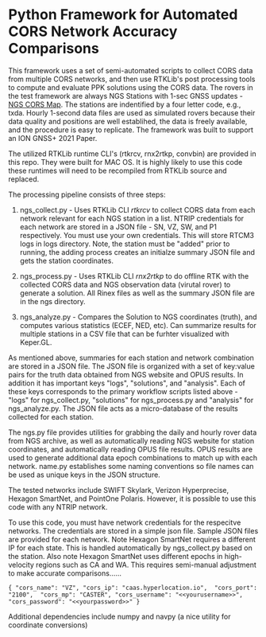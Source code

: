 # Python Framework for Automated CORS Network Accuracy Comparisons

This framework uses a set of semi-automated scripts to collect CORS data from multiple CORS networks, and then use RTKLib's post processing tools to compute and evaluate PPK solutions using the CORS data.  The rovers in the test framework are always NGS Stations with 1-sec GNSS updates - [NGS CORS Map](https://geodesy.noaa.gov/CORS_Map/).  The stations are indentified by a four letter code, e.g., txda.  Hourly 1-second data files are used as simulated rovers because their data quality and positions are well establihed, the data is freely available, and the procedure is easy to replicate.  The framework was built to support an ION GNSS+ 2021 Paper.  

The utilized RTKLib runtime CLI's (rtkrcv, rnx2rtkp, convbin) are provided in this repo.  They were built for MAC OS.  It is highly likely to use this code these runtimes will need to be recompiled from RTKLib source and replaced. 

The processing pipeline consists of three steps:

1. ngs_collect.py - Uses RTKLib CLI *rtkrcv* to collect CORS data from each network relevant for each NGS station in a list. NTRIP credentials for each network are stored in a JSON file - SN, VZ, SW, and P1 respectively.  You must use your own credentials.  This will store RTCM3 logs in logs directory.  Note, the station must be "added" prior to running, the adding process creates an initialze summary JSON file and gets the station coordinates.  
 
2. ngs_process.py - Uses RTKLib CLI *rnx2rtkp* to do offline RTK with the collected CORS data and NGS observation data (virutal rover) to generate a solution.  All Rinex files as well as the summary JSON file are in the ngs directory. 

3. ngs_analyze.py - Compares the Solution to NGS coordinates (truth), and computes various statistics (ECEF, NED, etc).  Can summarize results for multiple stations in a CSV file that can be furhter visualized with Keper.GL.  

As mentioned above, summaries for each station and network combination are stored in a JSON file.  The JSON file is organized with a set of key:value pairs for the truth data obtained from NGS website and OPUS results.  In addition it has important keys "logs", "solutions", and "analysis".  Each of these keys corresponds to the primary workflow scripts listed above - "logs" for ngs_collect.py, "solutions" for ngs_process.py and "analysis" for ngs_analyze.py.  The JSON file acts as a micro-database of the results collected for each station.    

The ngs.py file provides utilities for grabbing the daily and hourly rover data from NGS archive, as well as automatically reading NGS website for station coordinates, and automatically reading OPUS file results.  OPUS results are used to generate additional data epoch combinations to match up with each network.  name.py establishes some naming conventions so file names can be used as unique keys in the JSON structure.

The tested networks include SWIFT Skylark, Verizon Hyperprecise, Hexagon SmartNet, and PointOne Polaris.  However, it is possible to use this code with any NTRIP network.

To use this code, you must have network credentials for the respecitve networks.  The credentials are stored in a simple json file.  Sample JSON files are provided for each network.  Note Hexagon SmartNet requires a different IP for each state.  This is handled automatically by ngs_collect.py based on the station.  Also note Hexagon SmartNet uses different epochs in high-velocity regions such as CA and WA.  This requires semi-manual adjustment to make accurate comparisons......
 
`{
    "cors_name": "VZ",
    "cors_ip": "caas.hyperlocation.io", 
    "cors_port": "2100", 
    "cors_mp": "CASTER",
    "cors_username": "<<yourusername>>",
    "cors_password": "<<yourpassword>>"
}`

Additional dependencies include numpy and navpy (a nice utility for coordinate conversions)



